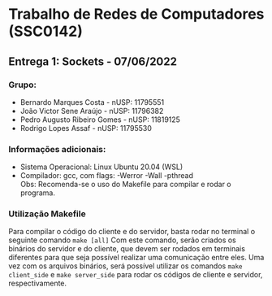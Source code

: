 # Trabalho de Redes de Computadores (SSC0142)
## Entrega 1: Sockets - 07/06/2022

### Grupo:
* Bernardo Marques Costa - nUSP: 11795551
* João Victor Sene Araújo - nUSP: 11796382
* Pedro Augusto Ribeiro Gomes - nUSP: 11819125
* Rodrigo Lopes Assaf - nUSP: 11795530

### Informações adicionais:
* Sistema Operacional: Linux Ubuntu 20.04 (WSL)
* Compilador: gcc, com flags: -Werror -Wall -pthread
    <br> Obs: Recomenda-se o uso do Makefile para compilar e rodar o programa.

### Utilização Makefile
Para compilar o código do cliente e do servidor, basta rodar no terminal o seguinte comando 
```make [all]```
Com este comando, serão criados os binários do servidor e do cliente, que devem ser rodados em terminais diferentes para que seja possível realizar uma comunicação entre eles.
Uma vez com os arquivos binários, será possível utilizar os comandos `make client_side` e `make server_side` para rodar os códigos de cliente e servidor, respectivamente.